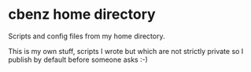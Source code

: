 # cbenz home directory

Scripts and config files from my home directory.

This is my own stuff, scripts I wrote but which are not strictly private so I publish by default before someone asks :-)
